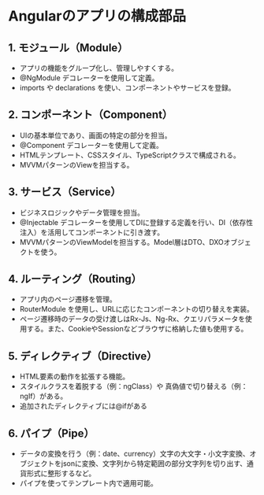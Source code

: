 # Angularのアプリの構成部品

## 1. モジュール（Module）
- アプリの機能をグループ化し、管理しやすくする。
- @NgModule デコレーターを使用して定義。
- imports や declarations を使い、コンポーネントやサービスを登録。

## 2. コンポーネント（Component）
- UIの基本単位であり、画面の特定の部分を担当。
- @Component デコレーターを使用して定義。
- HTMLテンプレート、CSSスタイル、TypeScriptクラスで構成される。
- MVVMパターンのViewを担当する。

## 3. サービス（Service）
- ビジネスロジックやデータ管理を担当。
- @Injectable デコレーターを使用してDIに登録する定義を行い、DI（依存性注入）を活用してコンポーネントに引き渡す。
- MVVMパターンのViewModelを担当する。Model層はDTO、DXOオブジェクトを使う。

## 4. ルーティング（Routing）
- アプリ内のページ遷移を管理。
- RouterModule を使用し、URLに応じたコンポーネントの切り替えを実装。
- ページ遷移時のデータの受け渡しはRx-Js、Ng-Rx、クエリパラメータを使用する。また、CookieやSessionなどブラウザに格納した値も使用する。

## 5. ディレクティブ（Directive）
- HTML要素の動作を拡張する機能。
- スタイルクラスを着脱する（例：ngClass）や 真偽値で切り替える（例：ngIf）がある。
- 追加されたディレクティブには@ifがある

## 6. パイプ（Pipe）
- データの変換を行う（例：date、currency）文字の大文字・小文字変換、オブジェクトをjsonに変換、文字列から特定範囲の部分文字列を切り出す、通貨形式に整形するなど。
- パイプを使ってテンプレート内で適用可能。
